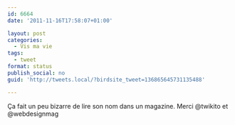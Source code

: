 ```yaml
---
id: 6664
date: '2011-11-16T17:58:07+01:00'

layout: post
categories:
  - Vis ma vie
tags:
  - tweet
format: status
publish_social: no
guid: 'http://tweets.local/?birdsite_tweet=136865645731135488'

---
```


Ça fait un peu bizarre de lire son nom dans un magazine. Merci @twikito et @webdesignmag